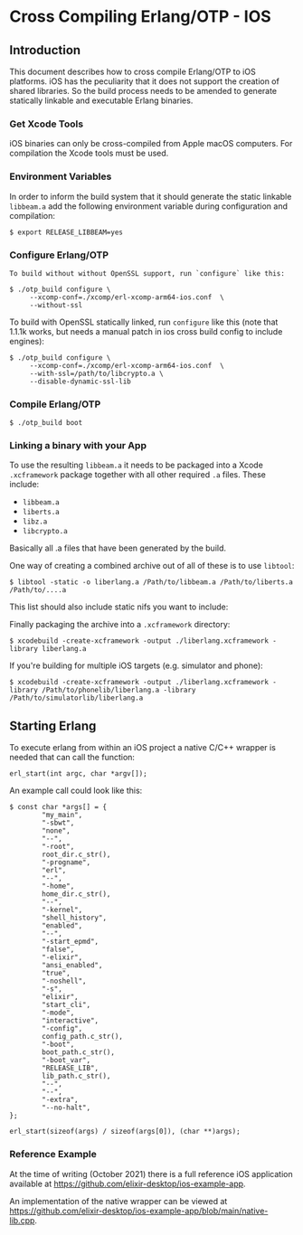 Cross Compiling Erlang/OTP - IOS
====================================

Introduction
------------

This document describes how to cross compile Erlang/OTP to iOS platforms. iOS has the peculiarity that it does not support the creation of shared libraries. So the build process needs to be amended to generate statically linkable and executable Erlang binaries.

### Get Xcode Tools ###

iOS binaries can only be cross-compiled from Apple macOS computers. For compilation the Xcode tools must be used.
### Environment Variables ###

In order to inform the build system that it should generate the static linkable `libbeam.a` add the following environment variable during configuration and compilation:

    $ export RELEASE_LIBBEAM=yes

### Configure Erlang/OTP ###

    To build without without OpenSSL support, run `configure` like this:
    
    $ ./otp_build configure \
         --xcomp-conf=./xcomp/erl-xcomp-arm64-ios.conf  \
         --without-ssl


To build with OpenSSL statically linked, run `configure` like this (note that 1.1.1k works, but needs a manual patch in ios cross build config to include engines):

    $ ./otp_build configure \
         --xcomp-conf=./xcomp/erl-xcomp-arm64-ios.conf  \
         --with-ssl=/path/to/libcrypto.a \
         --disable-dynamic-ssl-lib


### Compile Erlang/OTP ###

    $ ./otp_build boot

### Linking a binary with your App ###
    
To use the resulting `libbeam.a` it needs to be packaged into a Xcode `.xcframework` package together with all other required `.a` files. These include:

* `libbeam.a`
* `liberts.a`
* `libz.a`
* `libcrypto.a`

Basically all .a files that have been generated by the build.

One way of creating a combined archive out of all of these is to use `libtool`:

    $ libtool -static -o liberlang.a /Path/to/libbeam.a /Path/to/liberts.a /Path/to/....a 

This list should also include static nifs you want to include:

Finally packaging the archive into a `.xcframework` directory:

    $ xcodebuild -create-xcframework -output ./liberlang.xcframework -library liberlang.a

If you're building for multiple iOS targets (e.g. simulator and phone):

    $ xcodebuild -create-xcframework -output ./liberlang.xcframework -library /Path/to/phonelib/liberlang.a -library /Path/to/simulatorlib/liberlang.a

## Starting Erlang

To execute erlang from within an iOS project a native C/C++ wrapper is needed that can call the function:

    erl_start(int argc, char *argv[]); 
    
An example call could look like this: 

    $ const char *args[] = {
            "my_main",
            "-sbwt",
            "none",
            "--",
            "-root",
            root_dir.c_str(),
            "-progname",
            "erl",
            "--",
            "-home",
            home_dir.c_str(),
            "--",
            "-kernel",
            "shell_history",
            "enabled",
            "--",
            "-start_epmd",
            "false",
            "-elixir",
            "ansi_enabled",
            "true",
            "-noshell",
            "-s",
            "elixir",
            "start_cli",
            "-mode",
            "interactive",
            "-config",
            config_path.c_str(),
            "-boot",
            boot_path.c_str(),
            "-boot_var",
            "RELEASE_LIB",
            lib_path.c_str(),
            "--",
            "--",
            "-extra",
            "--no-halt",
    };

    erl_start(sizeof(args) / sizeof(args[0]), (char **)args);

### Reference Example

At the time of writing (October 2021) there is a full reference iOS application available at https://github.com/elixir-desktop/ios-example-app.

An implementation of the native wrapper can be viewed at https://github.com/elixir-desktop/ios-example-app/blob/main/native-lib.cpp.

